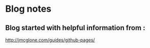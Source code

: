 # Blog notes

## Blog started with helpful information from :
http://jmcglone.com/guides/github-pages/
